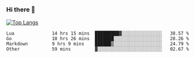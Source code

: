 ### Hi there 👋

<!--
**3Xpl0it3r/3Xpl0it3r** is a ✨ _special_ ✨ repository because its `README.md` (this file) appears on your GitHub profile.

Here are some ideas to get you started:

- 🔭 I’m currently working on ...
- 🌱 I’m currently learning ...
- 👯 I’m looking to collaborate on ...
- 🤔 I’m looking for help with ...
- 💬 Ask me about ...
- 📫 How to reach me: ...
- 😄 Pronouns: ...
- ⚡ Fun fact: ...
-->


[![Top Langs](https://github-readme-stats.vercel.app/api/top-langs/?username=3Xpl0it3r&layout=compact)](https://github.com/3Xpl0it3r/3Xpl0it3r)

<!--START_SECTION:waka-->

```text
Lua              14 hrs 15 mins  █████████▓░░░░░░░░░░░░░░░   38.57 %
Go               10 hrs 26 mins  ███████░░░░░░░░░░░░░░░░░░   28.26 %
Markdown         9 hrs 9 mins    ██████▒░░░░░░░░░░░░░░░░░░   24.79 %
Other            59 mins         ▓░░░░░░░░░░░░░░░░░░░░░░░░   02.67 %
```

<!--END_SECTION:waka-->
